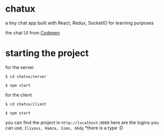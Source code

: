 # chatux
a tiny chat app built with React, Redux, SocketIO for learning purposes

the chat UI from [Codepen](http://codepen.io/drehimself/pen/KdXwxR)  

# starting the project
for the server

`$ cd chatux/server`

`$ npm start`

for the client

`$ cd chatux/client`

`$ npm start`

you can find the project in `http://localhost:8080`
here are the logins you can use, `Iliyass, Hamza, Simo, Abdp` *there is a type :D 
